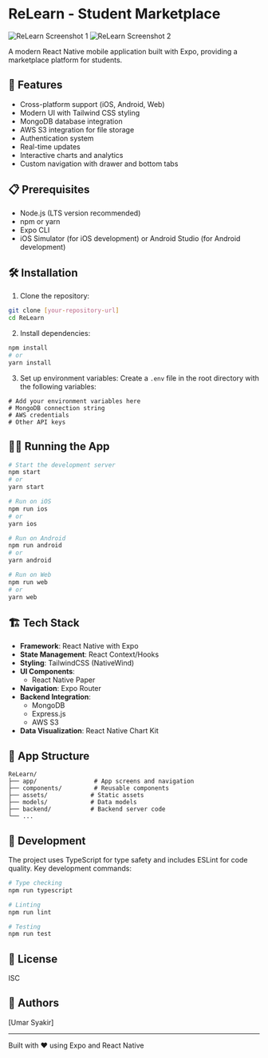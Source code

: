 # ReLearn - Student Marketplace

![ReLearn Screenshot 1](https://relearnn.s3.ap-southeast-2.amazonaws.com/ReLearn+(4).png)
![ReLearn Screenshot 2](https://relearnn.s3.ap-southeast-2.amazonaws.com/ReLearn+(3).png)

A modern React Native mobile application built with Expo, providing a marketplace platform for students.


## 🚀 Features

- Cross-platform support (iOS, Android, Web)
- Modern UI with Tailwind CSS styling
- MongoDB database integration
- AWS S3 integration for file storage
- Authentication system
- Real-time updates
- Interactive charts and analytics
- Custom navigation with drawer and bottom tabs

## 📋 Prerequisites

- Node.js (LTS version recommended)
- npm or yarn
- Expo CLI
- iOS Simulator (for iOS development) or Android Studio (for Android development)

## 🛠️ Installation

1. Clone the repository:
```bash
git clone [your-repository-url]
cd ReLearn
```

2. Install dependencies:
```bash
npm install
# or
yarn install
```

3. Set up environment variables:
Create a `.env` file in the root directory with the following variables:
```env
# Add your environment variables here
# MongoDB connection string
# AWS credentials
# Other API keys
```

## 🏃‍♂️ Running the App

```bash
# Start the development server
npm start
# or
yarn start

# Run on iOS
npm run ios
# or
yarn ios

# Run on Android
npm run android
# or
yarn android

# Run on Web
npm run web
# or
yarn web
```

## 🏗️ Tech Stack

- **Framework**: React Native with Expo
- **State Management**: React Context/Hooks
- **Styling**: TailwindCSS (NativeWind)
- **UI Components**: 
  - React Native Paper
- **Navigation**: Expo Router
- **Backend Integration**: 
  - MongoDB
  - Express.js
  - AWS S3
- **Data Visualization**: React Native Chart Kit

## 📱 App Structure

```
ReLearn/
├── app/                # App screens and navigation
├── components/         # Reusable components
├── assets/            # Static assets
├── models/            # Data models
├── backend/           # Backend server code
└── ...
```

## 🔧 Development

The project uses TypeScript for type safety and includes ESLint for code quality. Key development commands:

```bash
# Type checking
npm run typescript

# Linting
npm run lint

# Testing
npm run test
```

## 📄 License

ISC

## 👥 Authors

[Umar Syakir]

---

Built with ❤️ using Expo and React Native
